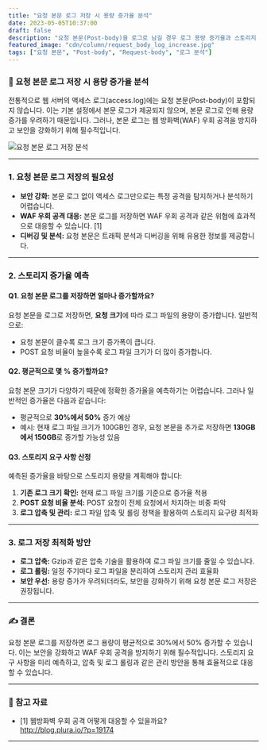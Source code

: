 ```yaml
---
title: "요청 본문 로그 저장 시 용량 증가율 분석"
date: 2023-05-05T10:37:00
draft: false
description: "요청 본문(Post-body)을 로그로 남길 경우 로그 용량 증가율과 스토리지 요구 사항을 분석합니다."
featured_image: "cdn/column/request_body_log_increase.jpg"
tags: ["요청 본문", "Post-body", "Request-body", "로그 분석"]
---
```


### 📝 요청 본문 로그 저장 시 용량 증가율 분석

전통적으로 웹 서버의 액세스 로그(access.log)에는 요청 본문(Post-body)이 포함되지 않습니다. 이는 기본 설정에서 본문 로그가 제공되지 않으며, 본문 로그로 인해 용량 증가를 우려하기 때문입니다. 그러나, 본문 로그는 웹 방화벽(WAF) 우회 공격을 방지하고 보안을 강화하기 위해 필수적입니다.

<!--more-->

![요청 본문 로그 저장 분석](https://blog.plura.io/cdn/column/request_body_log_increase.jpg)

---

### 1. **요청 본문 로그 저장의 필요성**

- **보안 강화:** 본문 로그 없이 액세스 로그만으로는 특정 공격을 탐지하거나 분석하기 어렵습니다.
- **WAF 우회 공격 대응:** 본문 로그를 저장하면 WAF 우회 공격과 같은 위협에 효과적으로 대응할 수 있습니다. [1]
- **디버깅 및 분석:** 요청 본문은 트래픽 분석과 디버깅을 위해 유용한 정보를 제공합니다.

---

### 2. **스토리지 증가율 예측**

#### **Q1. 요청 본문 로그를 저장하면 얼마나 증가할까요?**

요청 본문을 로그로 저장하면, **요청 크기**에 따라 로그 파일의 용량이 증가합니다. 일반적으로:

- 요청 본문이 클수록 로그 크기 증가폭이 큽니다.
- POST 요청 비율이 높을수록 로그 파일 크기가 더 많이 증가합니다.

#### **Q2. 평균적으로 몇 % 증가할까요?**

요청 본문 크기가 다양하기 때문에 정확한 증가율을 예측하기는 어렵습니다. 그러나 일반적인 증가율은 다음과 같습니다:

- 평균적으로 **30%에서 50%** 증가 예상
- 예시: 현재 로그 파일 크기가 100GB인 경우, 요청 본문을 추가로 저장하면 **130GB에서 150GB**로 증가할 가능성 있음

#### **Q3. 스토리지 요구 사항 산정**

예측된 증가율을 바탕으로 스토리지 용량을 계획해야 합니다:

1. **기존 로그 크기 확인:** 현재 로그 파일 크기를 기준으로 증가율 적용
2. **POST 요청 비율 분석:** POST 요청이 전체 요청에서 차지하는 비중 파악
3. **로그 압축 및 관리:** 로그 파일 압축 및 롤링 정책을 활용하여 스토리지 요구량 최적화

---

### 3. **로그 저장 최적화 방안**

- **로그 압축:** Gzip과 같은 압축 기술을 활용하여 로그 파일 크기를 줄일 수 있습니다.
- **로그 롤링:** 일정 주기마다 로그 파일을 분리하여 스토리지 관리 효율화
- **보안 우선:** 용량 증가가 우려되더라도, 보안을 강화하기 위해 요청 본문 로그 저장은 권장됩니다.

---

### ✍️ 결론

요청 본문 로그를 저장하면 로그 용량이 평균적으로 30%에서 50% 증가할 수 있습니다. 이는 보안을 강화하고 WAF 우회 공격을 방지하기 위해 필수적입니다. 스토리지 요구 사항을 미리 예측하고, 압축 및 로그 롤링과 같은 관리 방안을 통해 효율적으로 대응할 수 있습니다.

---

### 🔗 참고 자료
- [1] 웹방화벽 우회 공격 어떻게 대응할 수 있을까요?  
  http://blog.plura.io/?p=19174

---

